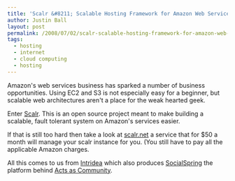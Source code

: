 ```yaml
---
title: 'Scalr &#8211; Scalable Hosting Framework for Amazon Web Services'
author: Justin Ball
layout: post
permalink: /2008/07/02/scalr-scalable-hosting-framework-for-amazon-web-services/
tags:
  - hosting
  - internet
  - cloud computing
  - hosting
---
```


Amazon's web services business has sparked a number of business opportunities. Using EC2 and S3 is not especially easy for a beginner, but scalable web architectures aren't a place for the weak hearted geek.

Enter [Scalr][1]. This is an open source project meant to make building a scalable, fault tolerant system on Amazon's services easier.

 [1]: http://code.google.com/p/scalr/

If that is still too hard then take a look at [scalr.net][2] a service that for $50 a month will manage your scalr instance for you. (You still have to pay all the applicable Amazon charges.

 [2]: https://www.scalr.net/login.php

All this comes to us from [Intridea][3] which also produces [SocialSpring][4] the platform behind [Acts as Community][5].

 [3]: http://www.intridea.com/
 [4]: http://socialspring.com
 [5]: http://www.actsascommunity.com/